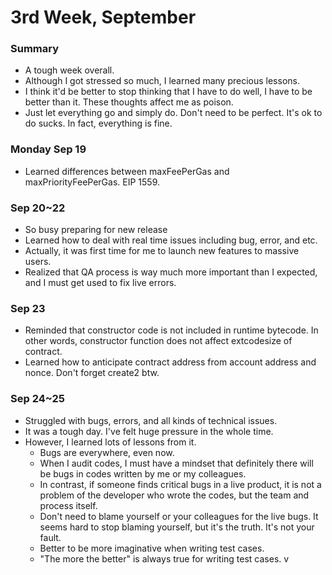 # 3rd Week, September

### Summary

- A tough week overall.
- Although I got stressed so much, I learned many precious lessons.
- I think it'd be better to stop thinking that I have to do well, I have to be better than it. These thoughts affect me as poison.
- Just let everything go and simply do. Don't need to be perfect. It's ok to do sucks. In fact, everything is fine.

### Monday Sep 19

- Learned differences between maxFeePerGas and maxPriorityFeePerGas. EIP 1559.

### Sep 20~22

- So busy preparing for new release
- Learned how to deal with real time issues including bug, error, and etc.
- Actually, it was first time for me to launch new features to massive users.
- Realized that QA process is way much more important than I expected, and I must get used to fix live errors.

### Sep 23

- Reminded that constructor code is not included in runtime bytecode. In other words, constructor function does not affect extcodesize of contract.
- Learned how to anticipate contract address from account address and nonce. Don't forget create2 btw.

### Sep 24~25

- Struggled with bugs, errors, and all kinds of technical issues.
- It was a tough day. I've felt huge pressure in the whole time.
- However, I learned lots of lessons from it.
  - Bugs are everywhere, even now.
  - When I audit codes, I must have a mindset that definitely there will be bugs in codes written by me or my colleagues.
  - In contrast, if someone finds critical bugs in a live product, it is not a problem of the developer who wrote the codes, but the team and process itself.
  - Don't need to blame yourself or your colleagues for the live bugs. It seems hard to stop blaming yourself, but it's the truth. It's not your fault.
  - Better to be more imaginative when writing test cases.
  - "The more the better" is always true for writing test cases.
    v

